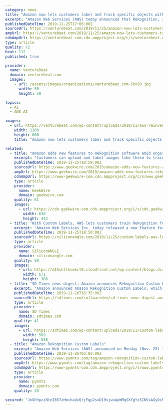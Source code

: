 ```yaml
---
category: news
title: "Amazon now lets customers label and track specific objects with Rekognition"
excerpt: "Amazon Web Services (AWS) today announced that Rekognition, its cloud-based software-as-a-service computer vision platform, will soon gain custom labels that’ll allow customers to craft object-detecting systems for specific use cases. Starting December 3 ..."
publishedDateTime: 2019-11-25T17:06:00Z
sourceUrl: https://venturebeat.com/2019/11/25/amazon-now-lets-customers-track-detect-specific-objects-with-rekognition/
ampUrl: https://venturebeat.com/2019/11/25/amazon-now-lets-customers-track-detect-specific-objects-with-rekognition/amp/
cdnAmpUrl: https://venturebeat-com.cdn.ampproject.org/c/s/venturebeat.com/2019/11/25/amazon-now-lets-customers-track-detect-specific-objects-with-rekognition/amp/
type: article
quality: 72
heat: 112
published: true

provider:
  name: VentureBeat
  domain: venturebeat.com
  images:
    - url: /assets/images/organizations/venturebeat.com-50x50.jpg
      width: 50
      height: 50

topics:
  - AI
  - AWS AI

images:
  - url: https://venturebeat.com/wp-content/uploads/2018/11/aws-reinvent-e1571858296836.png?fit=1200%2C600&amp;strip=all
    width: 1200
    height: 600
    title: "Amazon now lets customers label and track specific objects with Rekognition"

related:
  - title: "Amazon adds new features to Rekognition software amid ongoing debate over facial recognition tech"
    excerpt: "Customers can upload and label images like these to train Rekognition to find specific items. (Amazon Image) The Rekognition updates come amid a heated and ongoing debate over the facial recognition applications of Amazon’s Rekognition software."
    publishedDateTime: 2019-11-25T18:59:00Z
    sourceUrl: https://www.geekwire.com/2019/amazon-adds-new-features-rekognition-software-amid-ongoing-debate-facial-recognition-tech/
    ampUrl: https://www.geekwire.com/2019/amazon-adds-new-features-rekognition-software-amid-ongoing-debate-facial-recognition-tech/amp/
    cdnAmpUrl: https://www-geekwire-com.cdn.ampproject.org/c/s/www.geekwire.com/2019/amazon-adds-new-features-rekognition-software-amid-ongoing-debate-facial-recognition-tech/amp/
    type: article
    provider:
      name: GeekWire
      domain: geekwire.com
    quality: 61
    images:
      - url: https://cdn-geekwire-com.cdn.ampproject.org/i/s/cdn.geekwire.com/wp-content/uploads/2018/11/reInvent-2018_Wednesday_AndyJassyKeynote_140-630x442.jpg
        width: 630
        height: 442
  - title: "With Custom Labels, AWS lets customers train Rekognition for specific projects"
    excerpt: "Amazon Web Services Inc. today released a new feature for Amazon Rekognition that will enable the computer vision service to identify specific objects in images — such as products on a shelf or manufacturing components — even if they aren’t in its ..."
    publishedDateTime: 2019-11-25T18:50:00Z
    sourceUrl: https://siliconangle.com/2019/11/25/custom-labels-aws-lets-customers-train-rekognition-specific-projects/
    type: article
    provider:
      name: SiliconANGLE
      domain: siliconangle.com
    quality: 50
    images:
      - url: https://d15shllkswkct0.cloudfront.net/wp-content/blogs.dir/1/files/2019/11/custom-labels-pre-4.gif
        width: 671
        height: 386
  - title: "SD Times news digest: Amazon announces Rekognition Custom Labs, Scala.js 1.0.0-RC1, and Julia 1.3"
    excerpt: "Amazon announced Amazon Rekognition Custom Labels, which enables customers to build specialized ML-based image analysis capabilities that detect objects and scenes integral to their specific use case. “Instead of having to train a model from scratch ..."
    publishedDateTime: 2019-11-26T16:35:00Z
    sourceUrl: https://sdtimes.com/softwaredev/sd-times-news-digest-amazon-announces-rekognition-custom-labs-scala-js-1-0-0-rc1-and-julia-1-3/
    type: article
    provider:
      name: SD Times
      domain: sdtimes.com
    quality: 41
    images:
      - url: https://sdtimes.com/wp-content/uploads/2019/11/custom-labels-pre-3.gif
        width: 589
        height: 558
  - title: "Amazon Rekognition Custom Labels"
    excerpt: "Amazon Web Services (AWS) announced on Monday (Nov. 25) the launch of Amazon Rekognition Custom Labels, a new feature allowing customers to... Shifting away from paper-based accounts payable (AP) practices could be a game-changer for many..."
    publishedDateTime: 2019-11-26T03:02:00Z
    sourceUrl: https://www.pymnts.com/tag/amazon-rekognition-custom-labels/
    ampUrl: https://www.pymnts.com/tag/amazon-rekognition-custom-labels/amp/
    cdnAmpUrl: https://www-pymnts-com.cdn.ampproject.org/c/s/www.pymnts.com/tag/amazon-rekognition-custom-labels/amp/
    type: article
    provider:
      name: pymnts
      domain: pymnts.com
    quality: 39

secured: "JnGhhpzzNteIB57zHmchaUzQrjFqp2sxD19vjwxApWMqSXYgYzSINVsAGyOcMltbx/6DIuK5icmYRzs0jjh13EKwjUJ/RCEjhMPKBmMQ99bhk1kawjysZ4UOSTOqc4jhiLyrgU1ZCM6rE/b1zn8BRIGQN03FP96PtFi1hwY2Gla6sUn9srAxcumhVRhGBvrwtNS8lScDRRln7GPbKHsBP6D+Nl7Iq3UznbsoFUICfZWaa3YP0LUcStnqBO5o3XpSocNfA4xE8VQcuSnM+xKZ2Q==;kCVVdfs6/YRIXZEnlcSpUg=="
---
```


